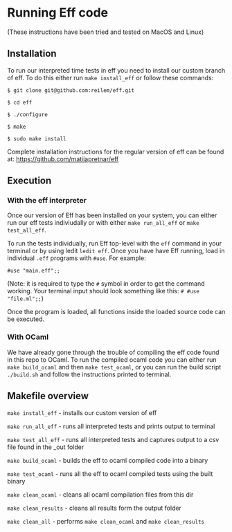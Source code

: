 # Running Eff code

(These instructions have been tried and tested on MacOS and Linux)

## Installation

To run our interpreted time tests in eff you need to install our custom branch
of eff. To do this either run `make install_eff` or follow these commands:

`$ git clone git@github.com:reilem/eff.git`

`$ cd eff`

`$ ./configure`

`$ make`

`$ sudo make install`

Complete installation instructions for the regular version of eff can be found at: https://github.com/matijapretnar/eff

## Execution

### With the eff interpreter

Once our version of Eff has been installed on your system, you can either run our eff tests indiviudally or with either `make run_all_eff` or `make test_all_eff`.

To run the tests individually, run Eff top-level with the `eff` command in your terminal or by using ledit `ledit eff`. Once you have have Eff running, load in individual `.eff` programs with `#use`. For example:

`#use "main.eff";;`

(Note: it is required to type the `#` symbol in order to get the command working.
Your terminal input should look something like this: `# #use "file.ml";;`)

Once the program is loaded, all functions inside the loaded source code can be  executed.

### With OCaml

We have already gone through the trouble of compiling the eff code found in this repo to OCaml. To run the compiled ocaml code you can either run `make build_ocaml` and then `make test_ocaml`, or you can run the build script `./build.sh` and follow the instructions printed to terminal.

## Makefile overview

`make install_eff` - installs our custom version of eff

`make run_all_eff` - runs all interpreted tests and prints output to terminal

`make test_all_eff` - runs all interpreted tests and captures output to a csv file found in the _out folder

`make build_ocaml` - builds the eff to ocaml compiled code into a binary

`make test_ocaml` - runs all the eff to ocaml compiled tests using the built binary

`make clean_ocaml` - cleans all ocaml compilation files from this dir

`make clean_results` - cleans all results form the output folder

`make clean_all` - performs `make clean_ocaml` and `make clean_results`
